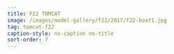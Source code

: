 ```yaml
---
title: F22 TOMCAT
image: /images/model-gallery/f22/2017/f22-boat1.jpg
tag: tomcat-f22
caption-style: no-caption no-title
sort-order: 7
---
```

